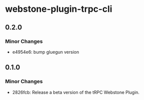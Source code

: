 # webstone-plugin-trpc-cli

## 0.2.0

### Minor Changes

- e4954e6: bump gluegun version

## 0.1.0

### Minor Changes

- 2826fcb: Release a beta version of the tRPC Webstone Plugin.
